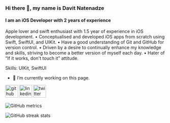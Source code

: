 ### Hi there 👋, my name is Davit Natenadze
#### I am an iOS Developer with 2 years of experience
Apple lover and swift enthusiast with 1.5 year of experience in iOS development.
• Conceptualised and developed iOS apps from scratch using Swift, SwiftUI, and UIKit. 
• Have a good understanding of Git and GitHub for version control.
• Driven by a desire to continually enhance my knowledge and skills, striving to become a better version of myself each day.
• Hater of “If it works, don't touch it” attitude.

Skills: UIKit, SwiftUI

- 🔭 I’m currently working on this page. 


[<img src='https://cdn.jsdelivr.net/npm/simple-icons@3.0.1/icons/github.svg' alt='github' height='40'>](https://github.com/natenadze)  [<img src='https://cdn.jsdelivr.net/npm/simple-icons@3.0.1/icons/linkedin.svg' alt='linkedin' height='40'>](https://www.linkedin.com/in/https://www.linkedin.com/in/davit-natenadze-a95b66253//)  [<img src='https://cdn.jsdelivr.net/npm/simple-icons@3.0.1/icons/twitter.svg' alt='twitter' height='40'>](https://twitter.com/https://x.com/Dav_Natenadze)  

![GitHub metrics](https://metrics.lecoq.io/natenadze)  

![GitHub streak stats](https://streak-stats.demolab.com/?user=natenadze)  

